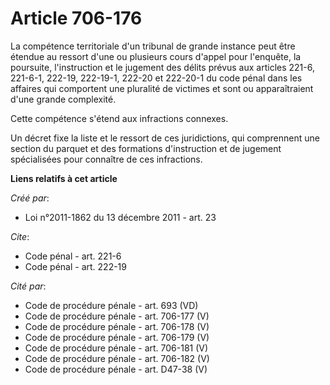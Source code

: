 # Article 706-176

La compétence territoriale d'un tribunal de grande instance peut être étendue au ressort d'une ou plusieurs cours d'appel
pour l'enquête, la poursuite, l'instruction et le jugement des délits prévus aux articles 221-6, 221-6-1, 222-19, 222-19-1,
222-20 et 222-20-1 du code pénal dans les affaires qui comportent une pluralité de victimes et sont ou apparaîtraient d'une
grande complexité. 

Cette compétence s'étend aux infractions connexes. 

Un décret fixe la liste et le ressort de ces juridictions, qui comprennent une section du parquet et des formations
d'instruction et de jugement spécialisées pour connaître de ces infractions.

**Liens relatifs à cet article**

_Créé par_:

  - Loi n°2011-1862 du 13 décembre 2011 - art. 23

_Cite_:

  - Code pénal - art. 221-6
  - Code pénal - art. 222-19

_Cité par_:

  - Code de procédure pénale - art. 693 (VD)
  - Code de procédure pénale - art. 706-177 (V)
  - Code de procédure pénale - art. 706-178 (V)
  - Code de procédure pénale - art. 706-179 (V)
  - Code de procédure pénale - art. 706-181 (V)
  - Code de procédure pénale - art. 706-182 (V)
  - Code de procédure pénale - art. D47-38 (V)
